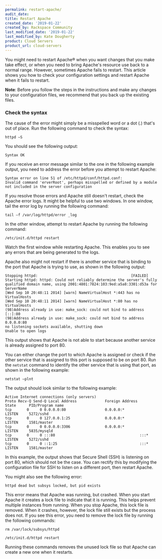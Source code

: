 ```yaml
---
permalink: restart-apache/
audit_date:
title: Restart Apache
created_date: '2019-01-22'
created_by: Rackspace Community
last_modified_date: '2019-01-22'
last_modified_by: Kate Dougherty
product: Cloud Servers
product_url: cloud-servers
---
```


You might need to restart Apache&reg; when you want changes that you make
take effect, or when you need to bring Apache's resource use back to a normal
range. However, sometimes Apache fails to restart. This article shows you how
to check your configuration settings and restart Apache when it fails to
restart.

**Note**: Before you follow the steps in the instructions and make any changes
to your configuration files, we recommend that you back up the existing files.

### Check the syntax

The cause of the error might simply be a misspelled word or a dot (.) that's out of place.
Run the following command to check the syntax:

    httpd –S

You should see the following output:

    Syntax OK

If you receive an error message similar to the one in the following example output, you need to address the error before you attempt to restart Apache:

    Syntax error on line 51 of /etc/httpd/conf/httpd.conf:
    Invalid command 'erverRoot', perhaps misspelled or defined by a module not included in the server configuration

If you resolve those errors and Apache still doesn't restart, check the Apache error logs. It might be helpful to use two windows. In one window, tail the error log by running the following command:

    tail –f /var/log/httpd/error _log

In the other window, attempt to restart Apache by running the following
command:

    /etc/init.d/httpd restart

Watch the first window while restarting Apache. This enables you to see any errors that are being generated to the logs.

Apache also might not restart if there is another service that is binding to the port that Apache is trying to use, as shown in the following output:

    Stopping httpd:                                           [FAILED]
    Starting httpd: httpd: Could not reliably determine the server's fully qualified domain name, using 2001:4801:7824:103:9ed:a5a8:3301:d53a for ServerName
    [Wed Sep 10 20:48:11 2014] [warn] NameVirtualHost *:443 has no VirtualHosts
    [Wed Sep 10 20:48:11 2014] [warn] NameVirtualHost *:80 has no VirtualHosts
    (98)Address already in use: make_sock: could not bind to address [::]:80
    (98)Address already in use: make_sock: could not bind to address 0.0.0.0:80
    no listening sockets available, shutting down
    Unable to open logs

This output shows that Apache is not able to start because another service is already assigned to port 80.

You can either change the port to which Apache is assigned or check if the other service that is assigned to this port is supposed to be on port 80. Run the `netstat` command to identify the other service that is using that port, as shown in the following example:

    netstat –plnt

The output should look similar to the following example:

    Active Internet connections (only servers)
    Proto Recv-Q Send-Q Local Address             Foreign Address             State      PID/Program name
    tcp       0     0 0.0.0.0:80                  0.0.0.0:*                   LISTEN     5272/sshd
    tcp       0     0 127.0.0.1:25                0.0.0.0:*                   LISTEN     1581/master
    tcp       0     0 0.0.0.0:3306                0.0.0.0:*                   LISTEN     5835/mysqld
    tcp       0     0 :::80                                       :::*        LISTEN     5272/sshd
    tcp       0     0 ::1:25                                      :::*        LISTEN     1581/master

In this example, the output shows that Secure Shell (SSH) is listening on port 80, which should not be the case. You can rectify this by modifying the configuration file for SSH to listen on a different port, then restart Apache.

You might also see the following error:

    httpd dead but subsys locked, but pid exists

This error means that Apache was running, but crashed. When you start Apache
it creates a lock file to indicate that it is running. This helps prevent
multiple instances from running. When you stop Apache, this lock file is
removed. When it crashes, however, the lock file still exists but the process
does not. If you see this error, you need to remove the lock file by running
the following commands:

    rm /var/lock/subsys/httpd

    /etc/init.d/httpd restart

Running these commands removes the unused lock file so that Apache can create
a new one when it restarts.
